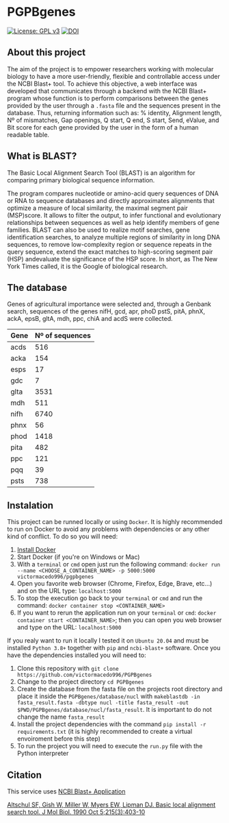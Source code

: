 # PGPBgenes 

[![License: GPL v3](https://img.shields.io/badge/License-GPLv3-blue.svg)](https://www.gnu.org/licenses/gpl-3.0)
[![DOI](https://zenodo.org/badge/478586087.svg)](https://zenodo.org/badge/latestdoi/478586087)

## About this project

The aim of the project is to empower researchers working with molecular biology to have a more user-friendly, flexible and controllable access under the NCBI Blast+ tool. To achieve this objective, a web interface was developed that communicates through a backend with the NCBI Blast+ program whose function is to perform comparisons between the genes provided by the user through a `.fasta` file and the sequences present in the database. Thus, returning information such as: % identity, Alignment length, Nº of mismatches, Gap openings, Q start, Q end, S start, Send, eValue, and Bit score for each gene provided by the user in the form of a human readable table.

## What is BLAST?

The Basic Local Alignment Search Tool (BLAST) is an algorithm for comparing primary biological sequence information.

The program compares nucleotide or amino-acid query sequences of DNA or RNA to sequence databases and directly approximates alignments that optimize a measure of local similarity, the maximal segment pair (MSP)score. It allows to filter the output, to infer functional and evolutionary relationships between sequences as well as help identify members of gene families. BLAST can also be used to realize motif searches, gene identification searches, to analyze multiple regions of similarity in long DNA sequences, to remove low-complexity region or sequence repeats in the query sequence, extend the exact matches to high-scoring segment pair (HSP) andevaluate the significance of the HSP score. In short, as The New York Times called, it is the Google of biological research.

## The database

Genes of agricultural importance were selected and, through a Genbank search, sequences of the genes nifH, gcd, apr, phoD pstS, pitA, phnX, ackA, epsB, gltA, mdh, ppc, chiA and acdS were collected.

| Gene | Nº of sequences |
|------|-----------------|
| acds | 516             |
| acka | 154             |
| esps | 17              |
| gdc  | 7               |
| glta | 3531            |
| mdh  | 511             |
| nifh | 6740            |
| phnx | 56              |
| phod | 1418            |
| pita | 482             |
| ppc  | 121             |
| pqq  | 39              |
| psts | 738             |

## Instalation

This project can be runned locally or using `Docker`. It is highly recommended to run on Docker to avoid any problems with dependencies or any other kind of conflict. To do so you will need:

1. [Install Docker](https://docs.docker.com/get-docker/)
2. Start Docker (if you're on Windows or Mac)
3. With a `terminal` or `cmd` open just run the following command: `docker run --name <CHOOSE_A_CONTAINER_NAME> -p 5000:5000 victormacedo996/pgpbgenes`
4. Open you favorite web browser (Chrome, Firefox, Edge, Brave, etc...) and on the URL type: `localhost:5000`
5. To stop the execution go back to your `terminal` or `cmd` and run the command: `docker container stop <CONTAINER_NAME>`
6. If you want to rerun the application run on your `terminal` or `cmd`: `docker container start <CONTAINER_NAME>`; then you can open you web browser and type on the URL: `localhost:5000`

If you realy want to run it locally I tested it on `Ubuntu 20.04` and must be installed `Python 3.8+` together with `pip` and `ncbi-blast+` software. Once you have the dependencies installed you will need to:

1. Clone this repository with `git clone https://github.com/victormacedo996/PGPBgenes`
2. Change to the project directory `cd PGPBgenes`
3. Create the database from the fasta file on the projects root directory and place it inside the `PGPBgenes/database/nucl` with `makeblastdb -in fasta_result.fasta -dbtype nucl -title fasta_result -out $PWD/PGPBgenes/database/nucl/fasta_result`. It is important to do not change the name `fasta_result`
4. Install the project dependencies with the command `pip install -r requirements.txt` (it is highly recommended to create a virtual envoiroment before this step)
5. To run the project you will need to execute the `run.py` file with the Python interpreter

## Citation

This service uses [NCBI Blast+ Application](https://blast.ncbi.nlm.nih.gov/Blast.cgi)

[Altschul SF, Gish W, Miller W, Myers EW, Lipman DJ. Basic local alignment search tool. J Mol Biol. 1990 Oct 5;215(3):403-10](https://doi.org/10.1016/S0022-2836(05)80360-2)